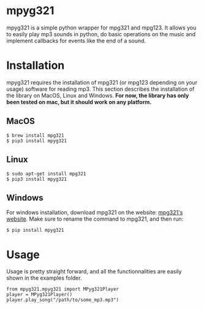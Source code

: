 # mpyg321

mpyg321 is a simple python wrapper for mpg321 and mpg123. It allows you to easily play mp3 sounds in python, do basic operations on the music and implement callbacks for events like the end of a sound.

# Installation

mpyg321 requires the installation of mpg321 (or mpg123 depending on your usage) software for reading mp3. This section describes the installation of the library on MacOS, Linux and Windows. **For now, the library has only been tested on mac, but it should work on any platform.**

## MacOS

```
$ brew install mpg321
$ pip3 install mpyg321
```

## Linux

```
$ sudo apt-get install mpg321
$ pip3 install mpyg321
```

## Windows

For windows installation, download mpg321 on the website: [mpg321's website](https://www.mpg123.de/download.shtml). Make sure to rename the command to mpg321, and then run:

```
$ pip install mpyg321
```

# Usage

Usage is pretty straight forward, and all the functionnalities are easily shown in the examples folder.
```
from mpyg321.mpyg321 import MPyg321Player
player = MPyg321Player()
player.play_song("/path/to/some_mp3.mp3")
```
